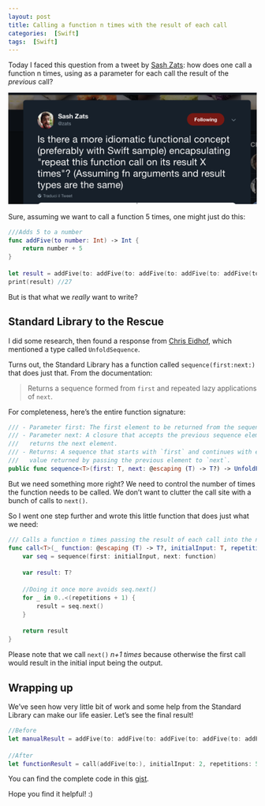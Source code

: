 ```yaml
---
layout: post
title: Calling a function n times with the result of each call
categories:  [Swift]
tags:  [Swift]
---
```


Today I faced this question from a tweet by [Sash Zats](https://twitter.com/zats): how does one call a function n times, using as a parameter for each call the result of the *previous* call? 

![](/img/sashTweet.png)

Sure, assuming we want to call a function 5 times, one might just do this:

```swift
///Adds 5 to a number
func addFive(to number: Int) -> Int {
    return number + 5
}

let result = addFive(to: addFive(to: addFive(to: addFive(to: addFive(to: 2)))))
print(result) //27
```

But is that what we *really* want to write?

## Standard Library to the Rescue

I did some research, then found a response from [Chris Eidhof](https://twitter.com/chriseidhof), which mentioned a type called `UnfoldSequence`.

Turns out, the Standard Library has a function called `sequence(first:next:)` that does just that. From the documentation:

> Returns a sequence formed from `first` and repeated lazy applications of `next`.
 
For completeness, here’s the entire function signature:

```swift
/// - Parameter first: The first element to be returned from the sequence.
/// - Parameter next: A closure that accepts the previous sequence element and
///   returns the next element.
/// - Returns: A sequence that starts with `first` and continues with every
///   value returned by passing the previous element to `next`.
public func sequence<T>(first: T, next: @escaping (T) -> T?) -> UnfoldFirstSequence<T>
```

But we need something more right?  We need to control the number of times the function needs to be called. We don’t want to clutter the call site with a bunch of calls to `next()`.

So I went one step further and wrote this little function that does just what we need:

```swift
/// Calls a function n times passing the result of each call into the next call.
func call<T>(_ function: @escaping (T) -> T?, initialInput: T, repetitions: Int) -> T? {
    var seq = sequence(first: initialInput, next: function)
    
    var result: T?
    
    //Doing it once more avoids seq.next()
    for _ in 0..<(repetitions + 1) {
        result = seq.next()
    }
    
    return result
}
```

Please note that we call `next()` *n+1 times* because otherwise the first call would result in the initial input being the output. 

## Wrapping up

We’ve seen how very little bit of work and some help from the Standard Library can make our life easier. Let’s see the final result!

```swift
//Before
let manualResult = addFive(to: addFive(to: addFive(to: addFive(to: addFive(to: 2)))))

//After
let functionResult = call(addFive(to:), initialInput: 2, repetitions: 5)
```

You can find the complete code in this [gist](https://gist.github.com/marcocapano/5f80311fb843d5b0c5148c790b8d346e).

Hope you find it helpful! :)
